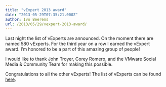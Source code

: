 ```yaml
---
title: "vExpert 2013 award"
date: "2013-05-29T07:35:21.000Z"
author: Ivo Beerens
url: /2013/05/29/vexpert-2013-award/
---
```


Last night the list of vExperts are announced. On the moment there are named 580 vExperts. For the third year on a row I earned the vExpert award. I’m honored to be a part of this amazing group of people!

I would like to thank John Troyer, Corey Romero, and the VMware Social Media & Community Team for making this possible.

Congratulations to all the other vExperts! The list of vExperts can be found [here](http://blogs.VMware.com/vmtn/2013/05/vexpert-2013-awardees-announced.html#comment-5939).